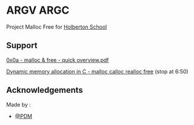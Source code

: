 
# ARGV ARGC

Project Malloc Free for [Holberton School](https://www.holbertonschool.fr/?utm_source=googleads&utm_medium=cta&utm_campaign=marque&gad=1&gclid=EAIaIQobChMIxtPuqYby_wIV0JJoCR2Nog4DEAAYASAAEgJGdPD_BwE)

## Support
[0x0a - malloc & free - quick overview.pdf](https://s3.eu-west-3.amazonaws.com/hbtn.intranet/uploads/misc/2021/1/a094c90e7f466bbeaa49cb24c8f04e7f27aaad41.pdf?X-Amz-Algorithm=AWS4-HMAC-SHA256&X-Amz-Credential=AKIA4MYA5JM5DUTZGMZG%2F20230710%2Feu-west-3%2Fs3%2Faws4_request&X-Amz-Date=20230710T065410Z&X-Amz-Expires=86400&X-Amz-SignedHeaders=host&X-Amz-Signature=b6c9a6b106745b052b20ee7bdf0d0f18eec7277892192f2ddf7b2572218b0605)

[Dynamic memory allocation in C - malloc calloc realloc free](https://www.youtube.com/watch?v=xDVC3wKjS64) 
(stop at 6:50)

## Acknowledgements

Made by :
 - [@PDM](https://www.github.com/PereDeMacron)
